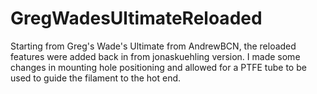 # GregWadesUltimateReloaded
Starting from Greg's Wade's Ultimate from AndrewBCN, the reloaded features were added back in from  jonaskuehling version. I made some changes in mounting hole positioning and allowed for a PTFE tube to be used to guide the filament to the hot end. 
